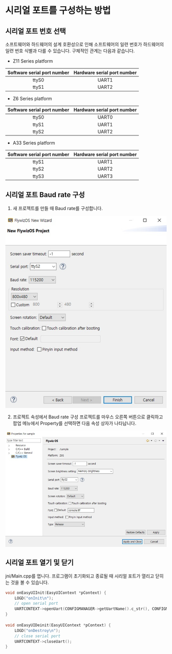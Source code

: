 # 시리얼 포트를 구성하는 방법
## 시리얼 포트 번호 선택

소프트웨어와 하드웨어의 설계 호환성으로 인해 소프트웨어의 일련 번호가 하드웨어의 일련 번호 식별과 다를 수 있습니다. 구체적인 관계는 다음과 같습니다.

* Z11 Series platform

| Software serial port number | Hardware serial port number |
|:--------:|:-------:|
| ttyS0   | UART1  |
| ttyS1   | UART2  |

* Z6 Series platform

| Software serial port number | Hardware serial port number |
|:--------:|:-------:|
| ttyS0   | UART0  |
| ttyS1   | UART1  |
| ttyS2   | UART2  |

* A33 Series platform

| Software serial port number | Hardware serial port number |
|:--------:|:-------:|
| ttyS1   | UART1  |
| ttyS2   | UART2  |
| ttyS3   | UART3  |

## 시리얼 포트 Baud rate 구성
1. 새 프로젝트를 만들 때 Baud rate를 구성합니다.

  ![](images/730034409.jpg)

2. 프로젝트 속성에서 Baud rate 구성
    프로젝트를 마우스 오른쪽 버튼으로 클릭하고 팝업 메뉴에서 Property를 선택하면 다음 속성 상자가 나타납니다.

  ![](images/918330052.jpg)

## 시리얼 포트 열기 및 닫기
jni/Main.cpp를 엽니다. 프로그램이 초기화되고 종료될 때 시리얼 포트가 열리고 닫히는 것을 볼 수 있습니다.

```c++
void onEasyUIInit(EasyUIContext *pContext) {
    LOGD("onInit\n");
    // open serial port
    UARTCONTEXT->openUart(CONFIGMANAGER->getUartName().c_str(), CONFIGMANAGER->getUartBaudRate());
}

void onEasyUIDeinit(EasyUIContext *pContext) {
    LOGD("onDestroy\n");
    // close serial port
    UARTCONTEXT->closeUart();
}
```
